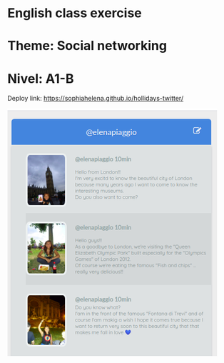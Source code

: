 # English class exercise
# Theme: Social networking
# Nivel: A1-B

Deploy link:
https://sophiahelena.github.io/hollidays-twitter/

![Screenshot](./img/screenshot.png "Screenshot")